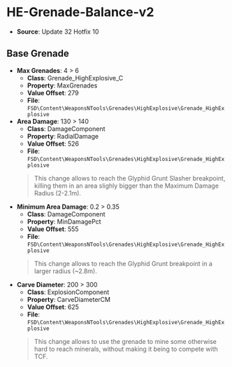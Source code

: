 # HE-Grenade-Balance-v2
* **Source**: Update 32 Hotfix 10

## Base Grenade
* **Max Grenades**: 4 > 6
  * **Class**: Grenade_HighExplosive_C
  * **Property**: MaxGrenades
  * **Value Offset**: 279
  * **File**: `FSD\Content\WeaponsNTools\Grenades\HighExplosive\Grenade_HighExplosive`
* **Area Damage**: 130 > 140
  * **Class**: DamageComponent
  * **Property**: RadialDamage
  * **Value Offset**: 526
  * **File**: `FSD\Content\WeaponsNTools\Grenades\HighExplosive\Grenade_HighExplosive`
  > This change allows to reach the Glyphid Grunt Slasher breakpoint, killing them in an area slighly bigger than the Maximum Damage Radius (2-2.1m).
* **Minimum Area Damage**: 0.2 > 0.35
  * **Class**: DamageComponent
  * **Property**: MinDamagePct
  * **Value Offset**: 555
  * **File**: `FSD\Content\WeaponsNTools\Grenades\HighExplosive\Grenade_HighExplosive`
  > This change allows to reach the Glyphid Grunt breakpoint in a larger radius (~2.8m).
* **Carve Diameter**: 200 > 300
  * **Class**: ExplosionComponent
  * **Property**: CarveDiameterCM
  * **Value Offset**: 625
  * **File**: `FSD\Content\WeaponsNTools\Grenades\HighExplosive\Grenade_HighExplosive`
  > This change allows to use the grenade to mine some otherwise hard to reach minerals, without making it being to compete with TCF.
